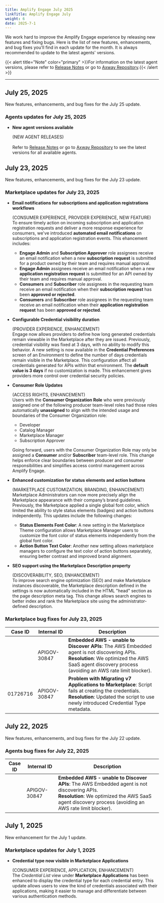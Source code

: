 ```yaml
---
title: Amplify Engage July 2025
linkTitle: Amplify Engage July
weight: 6
date: 2025-7-1
---
```

We work hard to improve the Amplify Engage experience by releasing new features and fixing bugs. Here is the list of new features, enhancements, and bug fixes you’ll find in each update for the month. It is always recommended to update to the latest agents' versions.

{{< alert title="Note" color="primary" >}}For information on the latest agent versions, please refer to [Release Notes](/docs/amplify_relnotes) or go to [Axway Repository](https://repository.axway.com/catalog?q=agents).{{< /alert >}}

---

## July 25, 2025

New features, enhancements, and bug fixes for the July 25 update.

### Agents updates for July 25, 2025

* **New agent versions available**

  (NEW AGENT RELEASES)</br>  
  Refer to [Release Notes](https://docs.axway.com/bundle/amplify-central/page/docs/amplify_relnotes/index.html) or go to [Axway Repository](https://repository.axway.com/catalog?q=agents) to see the latest versions for all available agents.

## July 23, 2025

New features, enhancements, and bug fixes for the July 23 update.

### Marketplace updates for July 23, 2025

* **Email notifications for subscriptions and application registrations workflows**

  (CONSUMER EXPERIENCE, PROVIDER EXPERIENCE, NEW FEATURE)</br>
  To ensure timely action on incoming subscription and application registration requests and deliver a more response experience for consumers, we've introduced **automated email notifications** on subscriptions and application registration events. This ehancement includes:
  
    * **Engage Admin** and **Subscription Approver** role assignees receive an email notification when a new **subscription request** is submitted for a product owned by their team and requires manual approval.
    * **Engage Admin** assignees receive an email notification when a new **application registration request** is submitted for an API owned by their team and requires manual approval.
    * **Consumers** and **Subscriber** role assignees in the requesting team receive an email notification when their **subscription request** has been **approved or rejected**.
    * **Consumers** and **Subscriber** role assignees in the requesting team receive an email notification when their **application registration request** has been **approved or rejected**.

* **Configurable Credential visibility duration**

  (PROVIDER EXPERIENCE, ENHANCEMENT)</br>
  Engage now allows providers to define how long generated credentials remain viewable in the Marketplace after they are issued. Previously, credential visibility was fixed at 3 days, with no ability to modify this behavior. A new setting is now available in the **Credential Preferences** screen of an Environment to define the number of days credentials remain visible in the Marketplace. This configuration affect all credentials generated for APIs within that environment. The **default value is 3 days** if no customization is made. This enhancement gives providers more control over credential security policies.

* **Consumer Role Updates**

  (ACCESS RIGHTS, ENHANCEMENT)  
  Users with the **Consumer Organization Role** who were previously assigned one of the following producer team-level roles had those roles automatically **unassigned** to align with the intended usage and boundaries of the Consumer Organization role:

    * Developer
    * Catalog Manager
    * Marketplace Manager
    * Subscription Approver

  Going forward, users with the Consumer Organization Role may only be assigned a **Consumer** and/or **Subscriber** team-level role. This change helps enforce clear boundaries between producer and consumer responsibilities and simplifies access control management across Amplify Engage.

* **Enhanced customization for status elements and action buttons**

  (MARKETPLACE CUSTOMIZATION, BRANDING, ENHANCEMENT)</br>
  Marketplace Administrators can now more precisely align the Marketplace appearance with their company’s brand guidelines. Previously, the Marketplace applied a single global font color, which limited the ability to style status elements (badges) and action buttons independently. This updates include the following changes:

    * **Status Elements Font Color**: A new setting in the Marketplace Theme configuration allows Marketplace Manager users to customize the font color of status elements independently from the global font color.
    * **Action Button Text Color**: Another new setting allows marketplace managers to configure the text color of action buttons separately, ensuring better contrast and improved brand alignment.

* **SEO support using the Marketplace Description property**

  (DISCOVERABILITY, SEO, ENHANCEMENT)</br>
  To improve search engine optimization (SEO) and make Marketplace instances discoverable, the Marketplace description defined in the settings is now automatically included in the HTML "head" section as the page description meta tag. This change allows search engines to better index and rank the Marketplace site using the administrator-defined description.
  
### Marketplace bug fixes for July 23, 2025

| Case ID | Internal ID | Description |
|-------------|--------------|---------------------------------------------------|
|  | APIGOV-30847 | **Embedded AWS - unable to Discover APIs**: The AWS Embedded agent is not discovering APIs. <br/>**Resolution**: We optimized the AWS SaaS agent discovery process (avoiding an AWS rate limit blocker). |
| 01726716 | APIGOV-30847 | **Problem with Migrating v7 Applications to Marketplace**: Script fails at creating the credentials. <br/>**Resolution**: Updated the script to use newly introduced Credential Type metadata.|

## July 22, 2025

New features, enhancements, and bug fixes for the July 22 update.

### Agents bug fixes for July 22, 2025

| Case ID | Internal ID | Description |
|-------------|--------------|---------------------------------------------------|
|  | APIGOV-30847 | **Embedded AWS - unable to Discover APIs**: The AWS Embedded agent is not discovering APIs. <br/>**Resolution**: We optimized the AWS SaaS agent discovery process (avoiding an AWS rate limit blocker). |

## July 1, 2025

New enhancement for the July 1 update.

### Marketplace updates for July 1, 2025

* **Credential type now visible in Marketplace Applications**

  (CONSUMER EXPERIENCE, APPLICATION, ENHANCEMENT)</br>
  The *Credential List* view under **Marketplace Applications** has been enhanced to display the credential type for each credential entry. This update allows users to view the kind of credentials associated with their applications, making it easier to manage and differentiate between various authentication methods.
